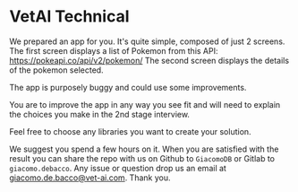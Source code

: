 # VetAI Technical

We prepared an app for you. It's quite simple, composed of just 2 screens.
The first screen displays a list of Pokemon from this API: https://pokeapi.co/api/v2/pokemon/
The second screen displays the details of the pokemon selected.

The app is purposely buggy and could use some improvements.

You are to improve the app in any way you see fit and will need to explain the choices you make in the 2nd stage interview.

Feel free to choose any libraries you want to create your solution.

We suggest you spend a few hours on it. When you are satisfied with the result you can share the repo with us on Github to `GiacomoDB` or Gitlab to `giacomo.debacco`.
Any issue or question drop us an email at giacomo.de.bacco@vet-ai.com.
Thank you.
